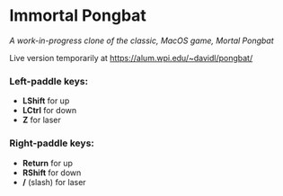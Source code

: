# Immortal Pongbat #
*A work-in-progress clone of the classic, MacOS game, Mortal Pongbat*

Live version temporarily at https://alum.wpi.edu/~davidl/pongbat/

### Left-paddle keys: ###

* **LShift** for up
* **LCtrl** for down
* **Z** for laser

### Right-paddle keys: ###

* **Return** for up
* **RShift** for down
* **/** (slash) for laser